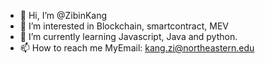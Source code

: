 - 👋 Hi, I’m @ZibinKang
- 👀 I’m interested in Blockchain, smartcontract, MEV
- 🌱 I’m currently learning Javascript, Java and python.
- 📫 How to reach me MyEmail: kang.zi@northeastern.edu

<!---
ZibinKang/ZibinKang is a ✨ special ✨ repository because its `README.md` (this file) appears on your GitHub profile.
You can click the Preview link to take a look at your changes.
--->
